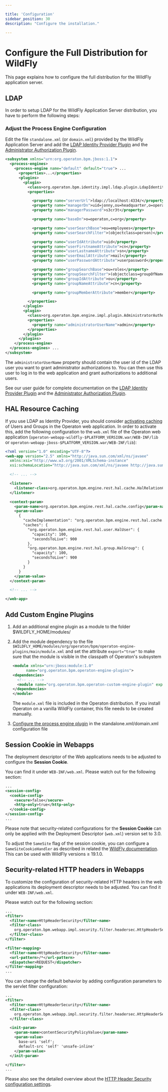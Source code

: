 ```yaml
---

title: 'Configuration'
sidebar_position: 30
description: "Configure the installation."

---
```

# Configure the Full Distribution for WildFly

This page explains how to configure the full distribution for the WildFly application server.


## LDAP

In order to setup LDAP for the WildFly Application Server distribution, you have to perform the following steps:


### Adjust the Process Engine Configuration

Edit the file `standalone.xml` (or `domain.xml`) provided by the WildFly Application Server and add the [LDAP Identity Provider Plugin](../../../user-guide/process-engine/identity-service.md#the-ldap-identity-service) and the [Administrator Authorization Plugin](../../../user-guide/process-engine/authorization-service.md#the-administrator-authorization-plugin).

```xml
<subsystem xmlns="urn:org.operaton.bpm.jboss:1.1">
  <process-engines>
    <process-engine name="default" default="true"> ...
      <properties>...</properties>
      <plugins>
        <plugin>
          <class>org.operaton.bpm.identity.impl.ldap.plugin.LdapIdentityProviderPlugin</class>
          <properties>

            <property name="serverUrl">ldap://localhost:4334/</property>
            <property name="managerDn">uid=jonny,ou=headquarter,o=operaton,c=org</property>
            <property name="managerPassword">s3cr3t</property>

            <property name="baseDn">o=operaton,c=org</property>

            <property name="userSearchBase">ou=employees</property>
            <property name="userSearchFilter">(objectclass=person)</property>

            <property name="userIdAttribute">uid</property>
            <property name="userFirstnameAttribute">cn</property>
            <property name="userLastnameAttribute">sn</property>
            <property name="userEmailAttribute">mail</property>
            <property name="userPasswordAttribute">userpassword</property>

            <property name="groupSearchBase">ou=roles</property>
            <property name="groupSearchFilter">(objectclass=groupOfNames)</property>
            <property name="groupIdAttribute">ou</property>
            <property name="groupNameAttribute">cn</property>

            <property name="groupMemberAttribute">member</property>

          </properties>
        </plugin>
        <plugin>
          <class>org.operaton.bpm.engine.impl.plugin.AdministratorAuthorizationPlugin</class>
          <properties>
            <property name="administratorUserName">admin</property>
          </properties>
        </plugin>
      </plugins>
    </process-engine>
  </process-engines> ...
</subsystem>
```


The `administratorUserName` property should contain the user id of the LDAP user you want to grant administrator authorizations to. You can then use this user to log in to the web application and grant authorizations to additional users.

See our user guide for complete documentation on the [LDAP Identity Provider Plugin](../../../user-guide/process-engine/identity-service.md#the-ldap-identity-service) and the [Administrator Authorization Plugin](../../../user-guide/process-engine/authorization-service.md#the-administrator-authorization-plugin).


## HAL Resource Caching

If you use LDAP as Identity Provider, you should consider [activating caching](../../../reference/rest/overview/hal.md#caching-of-hal-relations) of
Users and Groups in the Operaton web application. In order to activate this, add the following
configuration to the `web.xml` file of the Operaton web application
(`operaton-webapp-wildfly-$PLATFORM_VERSION.war/WEB-INF/lib` or `operaton-webapp-jboss-$PLATFORM_VERSION.war/WEB-INF/lib`):

```xml
<?xml version="1.0" encoding="UTF-8"?>
<web-app version="2.5" xmlns="http://java.sun.com/xml/ns/javaee"
  xmlns:xsi="http://www.w3.org/2001/XMLSchema-instance"
  xsi:schemaLocation="http://java.sun.com/xml/ns/javaee http://java.sun.com/xml/ns/javaee/web-app_2_5.xsd">

  <!-- ... -->

  <listener>
    <listener-class>org.operaton.bpm.engine.rest.hal.cache.HalRelationCacheBootstrap</listener-class>
  </listener>

  <context-param>
    <param-name>org.operaton.bpm.engine.rest.hal.cache.config</param-name>
    <param-value>
      {
        "cacheImplementation": "org.operaton.bpm.engine.rest.hal.cache.DefaultHalResourceCache",
        "caches": {
          "org.operaton.bpm.engine.rest.hal.user.HalUser": {
            "capacity": 100,
            "secondsToLive": 900
          },
          "org.operaton.bpm.engine.rest.hal.group.HalGroup": {
            "capacity": 100,
            "secondsToLive": 900
          }
        }
      }
    </param-value>
  </context-param>

  <!-- ... -->

</web-app>
```

## Add Custom Engine Plugins

1.  Add an additional engine plugin as a module to the folder $WILDFLY_HOME/modules/
2.  Add the module dependency to the file `$WILDFLY_HOME/modules/org/operaton/bpm/operaton-engine-plugins/main/module.xml` and set the attribute `export="true"` to make sure that the module is visible in the classpath of Operaton's subsystem
      ```xml
    <module xmlns="urn:jboss:module:1.0"
            name="org.operaton.bpm.operaton-engine-plugins">
      <dependencies>
        <!-- ... -->
        <module name="org.operaton.bpm.operaton-custom-engine-plugin" export="true" />
      </dependencies>
    </module>
      ```

    The `module.xml` file is included in the Operaton distribution. If you install Operaton on a vanilla WildFly container, this file needs to be created manually.
3. [Configure the process engine plugin](../../../user-guide/runtime-container-integration/jboss.md#extend-a-process-engine-using-process-engine-plugins) in the standalone.xml/domain.xml configuration file

## Session Cookie in Webapps

The deployment descriptor of the Web applications needs to be adjusted to configure the **Session Cookie**.

You can find it under `WEB-INF/web.xml`. Please watch out for the following section:
```xml
...
<session-config>
  <cookie-config>
    <secure>false</secure>
    <http-only>true</http-only>
  </cookie-config>
</session-config>
...
```

Please note that security-related configurations for the **Session Cookie** can only be applied with the Deployment Descriptor (`web.xml`) version set to 3.0.

To adjust the `SameSite` flag of the session cookie, you can configure a `SameSiteCookieHandler` as described in related the [WildFly documentation](https://www.wildfly.org/news/2020/05/04/WildFly-1910-Released/).
This can be used with WildFly versions $\geq$ 19.1.0.

## Security-related HTTP headers in Webapps

To customize the configuration of security-related HTTP headers in the web applications its deployment descriptor needs
to be adjusted. You can find it under `WEB-INF/web.xml`.

Please watch out for the following section:
```xml
...
<filter>
  <filter-name>HttpHeaderSecurity</filter-name>
  <filter-class>
    org.operaton.bpm.webapp.impl.security.filter.headersec.HttpHeaderSecurityFilter
  </filter-class>
</filter>

<filter-mapping>
  <filter-name>HttpHeaderSecurity</filter-name>
  <url-pattern>/*</url-pattern>
  <dispatcher>REQUEST</dispatcher>
</filter-mapping>
...
```

You can change the default behavior by adding configuration parameters to the servlet filter configuration:
```xml
...
<filter>
  <filter-name>HttpHeaderSecurity</filter-name>
  <filter-class>
    org.operaton.bpm.webapp.impl.security.filter.headersec.HttpHeaderSecurityFilter
  </filter-class>

  <init-param>
    <param-name>contentSecurityPolicyValue</param-name>
    <param-value>
      base-uri 'self';
      default-src 'self' 'unsafe-inline'
    </param-value>
  </init-param>

</filter>
...
```

Please also see the detailed overview about the
[HTTP Header Security configuration settings](../../../webapps/shared-options/header-security.md#how-to-configure).